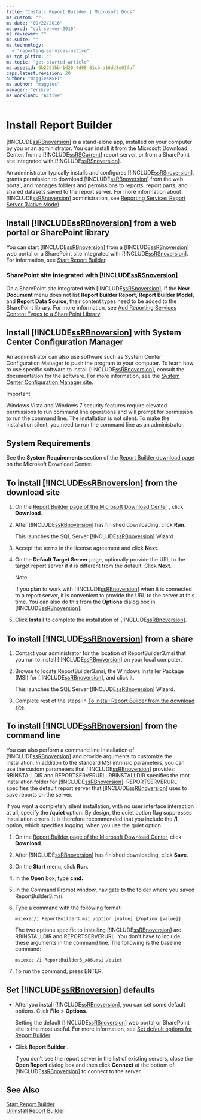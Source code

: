 ```yaml
---
title: "Install Report Builder | Microsoft Docs"
ms.custom: ""
ms.date: "09/22/2016"
ms.prod: "sql-server-2016"
ms.reviewer: ""
ms.suite: ""
ms.technology: 
  - "reporting-services-native"
ms.tgt_pltfrm: ""
ms.topic: "get-started-article"
ms.assetid: 6b2291bb-1d20-4d08-81cb-a16dd8e01faf
caps.latest.revision: 20
author: "maggiesMSFT"
ms.author: "maggies"
manager: "erikre"
ms.workload: "Active"
---
```

# Install Report Builder
  [!INCLUDE[ssRBnoversion](../../includes/ssrbnoversion-md.md)] is a stand-alone app, installed on your computer by you or an administrator. You can install it from the Microsoft Download Center, from a [!INCLUDE[ssRSCurrent](../../includes/ssrscurrent-md.md)] report server, or from a SharePoint site integrated with [!INCLUDE[ssRSnoversion](../../includes/ssrsnoversion-md.md)].  
  
 An administrator typically installs and configures [!INCLUDE[ssRSnoversion](../../includes/ssrsnoversion-md.md)], grants permission to download [!INCLUDE[ssRBnoversion](../../includes/ssrbnoversion-md.md)] from the web portal, and manages folders and permissions to reports, report parts, and shared datasets saved to the report server. For more information about [!INCLUDE[ssRSnoversion](../../includes/ssrsnoversion-md.md)] administration, see [Reporting Services Report Server &#40;Native Mode&#41;](../../reporting-services/report-server/reporting-services-report-server-native-mode.md).  
  
## Install [!INCLUDE[ssRBnoversion](../../includes/ssrbnoversion-md.md)] from  a  web portal or SharePoint library 
  
 You can start [!INCLUDE[ssRBnoversion](../../includes/ssrbnoversion-md.md)] from a [!INCLUDE[ssRSnoversion](../../includes/ssrsnoversion-md.md)] web portal or a SharePoint site integrated with [!INCLUDE[ssRSnoversion](../../includes/ssrsnoversion-md.md)]. For information, see [Start Report Builder](../../reporting-services/report-builder/start-report-builder.md).  
  
### SharePoint site integrated with [!INCLUDE[ssRSnoversion](../../includes/ssrsnoversion-md.md)]
  
 On a SharePoint site integrated with [!INCLUDE[ssRSnoversion](../../includes/ssrsnoversion-md.md)], if the **New Document** menu does not list **Report Builder Report**, **Report Builder Model**, and **Report Data Source**, their content types need to be added to the SharePoint library. For more information, see [Add Reporting Services Content Types to a SharePoint Library](../../reporting-services/report-server-sharepoint/add-reporting-services-content-types-to-a-sharepoint-library.md).  
 
## Install [!INCLUDE[ssRBnoversion](../../includes/ssrbnoversion-md.md)] with System Center Configuration Manager 
  
 An administrator can also use software such as System Center Configuration Manager to push the program to your computer. To learn how to use specific software to install [!INCLUDE[ssRBnoversion](../../includes/ssrbnoversion-md.md)], consult the documentation for the software. For more information, see the [System Center Configuration Manager site](https://www.microsoft.com/en-us/cloud-platform/system-center-configuration-manager).  
  
> [!IMPORTANT]  
>  Windows Vista and Windows 7 security features require elevated permissions to run command line operations and will prompt for permission to run the command line. The installation is not silent. To make the installation silent, you need to run the command line as an administrator.  
  
## System Requirements
  
 See the **System Requirements** section of the [Report Builder download page](http://go.microsoft.com/fwlink/?LinkID=734968) on the Microsoft Download Center.
  
##  <a name="download"></a> To install [!INCLUDE[ssRBnoversion](../../includes/ssrbnoversion-md.md)] from the download site  
  
1.  On  the [Report Builder page of the Microsoft Download Center](http://go.microsoft.com/fwlink/?LinkID=734968) , click **Download**.  
  
2.  After [!INCLUDE[ssRBnoversion](../../includes/ssrbnoversion-md.md)] has finished downloading, click  **Run**.  
  
     This launches the SQL Server [!INCLUDE[ssRBnoversion](../../includes/ssrbnoversion-md.md)] Wizard.  
  
3.  Accept the terms in the license agreement and click **Next**.  
  
4.  On the **Default Target Server** page, optionally provide the URL to the target report server if it is different from the default. Click **Next**.  
  
    > [!NOTE]  
    >  If you plan to work with [!INCLUDE[ssRBnoversion](../../includes/ssrbnoversion-md.md)] when it is connected to a report server, it is convenient to provide the URL to the server at this time. You can also do this from the **Options** dialog box in [!INCLUDE[ssRBnoversion](../../includes/ssrbnoversion-md.md)].  
  
5.  Click **Install** to complete the installation of [!INCLUDE[ssRBnoversion](../../includes/ssrbnoversion-md.md)].  
  
## To install [!INCLUDE[ssRBnoversion](../../includes/ssrbnoversion-md.md)] from a share  
  
1.  Contact your administrator for the location of ReportBuilder3.msi that you run to install [!INCLUDE[ssRBnoversion](../../includes/ssrbnoversion-md.md)] on your local computer.  
  
2.  Browse to locate ReportBuilder3.msi, the Windows Installer Package (MSI) for [!INCLUDE[ssRBnoversion](../../includes/ssrbnoversion-md.md)], and click it.  
  
     This launches the SQL Server [!INCLUDE[ssRBnoversion](../../includes/ssrbnoversion-md.md)] Wizard.  
  
3.  Complete rest of the steps in [To install Report Builder from the download site](#download).  
  
## To install [!INCLUDE[ssRBnoversion](../../includes/ssrbnoversion-md.md)] from the command line 

 You can also perform a command line installation of [!INCLUDE[ssRBnoversion](../../includes/ssrbnoversion-md.md)] and provide arguments to customize the installation. In addition to the standard MSI intrinsic parameters, you can use the custom parameters that [!INCLUDE[ssRBnoversion](../../includes/ssrbnoversion-md.md)] provides: RBINSTALLDIR and REPORTSERVERURL. RBINSTALLDIR specifies the root installation folder for [!INCLUDE[ssRBnoversion](../../includes/ssrbnoversion-md.md)]. REPORTSERVERURL specifies the default report server that [!INCLUDE[ssRBnoversion](../../includes/ssrbnoversion-md.md)] uses to save reports on the server.  
  
 If you want a completely silent installation, with no user interface interaction at all, specify the **/quiet** option. By design, the quiet option flag suppresses installation errors. It is therefore recommended that you include the **/l** option, which specifies logging, when you use the quiet option.   
  
1.  On  the [Report Builder page of the Microsoft Download Center](http://go.microsoft.com/fwlink/?LinkID=734968), click **Download**.  
  
2.  After [!INCLUDE[ssRBnoversion](../../includes/ssrbnoversion-md.md)] has finished downloading, click  **Save**.  
  
3.  On the **Start** menu, click **Run**.  
  
4.  In the **Open** box, type **cmd.**  
  
5.  In the Command Prompt window, navigate to the folder where you saved ReportBuilder3.msi.  
  
6.  Type a command with the following format:  
  
     `msiexec/i ReportBuilder3.msi /option [value] [/option [value]]`  
  
     The two options specific to installing [!INCLUDE[ssRBnoversion](../../includes/ssrbnoversion-md.md)] are: RBINSTALLDIR and REPORTSERVERURL. You don't have to include these arguments in the command line. The following is the baseline command:  
  
     `msiexec /i ReportBuilder3_x86.msi /quiet`  
  
7.  To run the command, press ENTER.  
  
## Set [!INCLUDE[ssRBnoversion](../../includes/ssrbnoversion-md.md)] defaults  
  
-   After you install [!INCLUDE[ssRBnoversion](../../includes/ssrbnoversion-md.md)], you can set some default options. Click **File** > **Options**.  
  
     Setting the default [!INCLUDE[ssRSnoversion](../../includes/ssrsnoversion-md.md)] web portal or SharePoint site is the most useful. For more information, see [Set default options for Report Builder](../../reporting-services/report-builder/set-default-options-for-report-builder.md).  
  
-   Click **Report Builder** .  
  
     If you don’t see the report server in the list of existing servers, close the **Open Report** dialog box and then click **Connect** at the bottom of [!INCLUDE[ssRBnoversion](../../includes/ssrbnoversion-md.md)] to connect to the server.  
  
## See Also  
 [Start Report Builder](../../reporting-services/report-builder/start-report-builder.md)   
 [Uninstall Report Builder](../../reporting-services/install-windows/uninstall-report-builder.md)  
  
  
